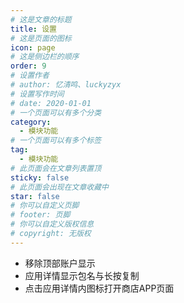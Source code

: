 ```yaml
---
# 这是文章的标题
title: 设置
# 这是页面的图标
icon: page
# 这是侧边栏的顺序
order: 9
# 设置作者
# author: 忆清鸣、luckyzyx
# 设置写作时间
# date: 2020-01-01
# 一个页面可以有多个分类
category:
  - 模块功能
# 一个页面可以有多个标签
tag:
  - 模块功能
# 此页面会在文章列表置顶
sticky: false
# 此页面会出现在文章收藏中
star: false
# 你可以自定义页脚
# footer: 页脚
# 你可以自定义版权信息
# copyright: 无版权
---
```


- 移除顶部账户显示
- 应用详情显示包名与长按复制
- 点击应用详情内图标打开商店APP页面
